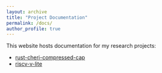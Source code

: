 ```yaml
---
layout: archive
title: "Project Documentation"
permalink: /docs/
author_profile: true
---
```



This website hosts documentation for my research projects:

- [rust-cheri-compressed-cap](/files/doc/rust_cheri_compressed_cap/index.html)
- [riscv-v-lite](/files/doc/rsim/index.html)
